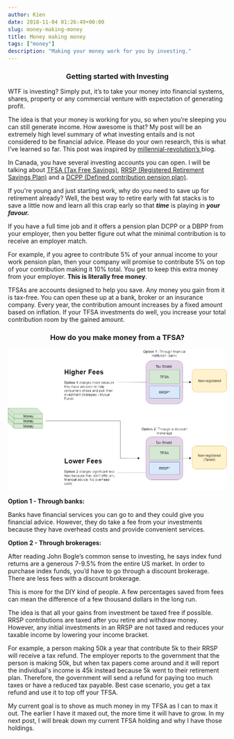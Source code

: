 ```yaml
---
author: Kien
date: 2018-11-04 01:26:49+00:00
slug: money-making-money
title: Money making money
tags: ["money"]
description: "Making your money work for you by investing."
---
```


### <center> Getting started with Investing </center>

WTF is investing? Simply put, it’s to take your money into financial systems, shares, property or any commercial venture with expectation of generating profit.

The idea is that your money is working for you, so when you’re sleeping you can still generate income. How awesome is that? My post will be an extremely high level summary of what investing entails and is not considered to be financial advice. Please do your own research, this is what I’ve learned so far. This post was inspired by [millennial-revolution’s ](https://www.millennial-revolution.com/freedom/how-i-built-a-seven-figure-portfolio-and-retired-at-31/)blog.

In Canada, you have several investing accounts you can open. I will be talking about [TFSA (Tax Free Savings)](https://www.advisor.ca/columnists_/michelle-munro/tfsas-and-non-registered-accounts/), [RRSP (Registered Retirement Savings Plan)](https://www.diffen.com/difference/RRSP_vs_TFSA) and a [DCPP (Defined contribution pension plan)](https://www.sunlife.ca/ca/Learn+and+Plan/Money/Retirement+savings/What+kind+of+company+pension+do+you+have?vgnLocale=en_CA).

If you're young and just starting work, why do you need to save up for retirement already? Well, the best way to retire early with fat stacks is to save a little now and learn all this crap early so that **_time_** is playing in **_your favour._**

If you have a full time job and it offers a pension plan DCPP or a DBPP from your employer, then you better figure out what the minimal contribution is to receive an employer match.

For example, if you agree to contribute 5% of your annual income to your work pension plan, then your company will promise to contribute 5% on top of your contribution making it 10% total. You get to keep this extra money from your employer. **This is literally free money**.

TFSAs are accounts designed to help you save. Any money you gain from it is tax-free. You can open these up at a bank, broker or an insurance company. Every year, the contribution amount increases by a fixed amount based on inflation. If your TFSA investments do well, you increase your total contribution room by the gained amount.

### <center> **How do you make money from a TFSA?** </center>

![](./Annotation.png)

**Option 1 - Through banks:**

Banks have financial services you can go to and they could give you financial advice. However, they do take a fee from your investments because they have overhead costs and provide convenient services.

**Option 2 - Through brokerages:**

After reading John Bogle’s common sense to investing, he says index fund returns are a generous 7-9.5% from the entire US market. In order to purchase index funds, you’d have to go through a discount brokerage. There are less fees with a discount brokerage.

This is more for the DIY kind of people. A few percentages saved from fees can mean the difference of a few thousand dollars in the long run.

The idea is that all your gains from investment be taxed free if possible. RRSP contributions are taxed after you retire and withdraw money. However, any initial investments in an RRSP are not taxed and reduces your taxable income by lowering your income bracket.

For example, a person making 50k a year that contribute 5k to their RRSP will receive a tax refund. The employer reports to the government that the person is making 50k, but when tax papers come around and it will report the individual's income is 45k instead because 5k went to their retirement plan. Therefore, the government will send a refund for paying too much taxes or have a reduced tax payable. Best case scenario, you get a tax refund and use it to top off your TFSA.

My current goal is to shove as much money in my TFSA as I can to max it out. The earlier I have it maxed out, the more time it will have to grow. In my next post, I will break down my current TFSA holding and why I have those holdings.
